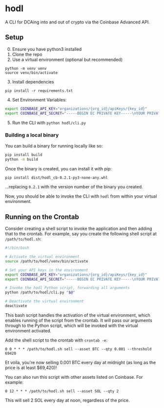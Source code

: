 # hodl
A CLI for DCAing into and out of crypto via the Coinbase Advanced API.

## Setup
0. Ensure you have python3 installed
1. Clone the repo
2. Use a virtual environment (optional but recommended)
```
python -m venv venv
source venv/bin/activate
```

3. Install dependencies
```
pip install -r requirements.txt
```

4. Set Environment Variables:
```bash
export COINBASE_API_KEY="organizations/{org_id}/apiKeys/{key_id}"
export COINBASE_API_SECRET="-----BEGIN EC PRIVATE KEY-----\nYOUR PRIVATE KEY\n-----END EC PRIVATE KEY-----\n"
```

5. Run the CLI with `python hodl/cli.py`

### Building a local binary
You can build a binary for running locally like so:

```bash
pip install build
python -m build
```

Once the binary is created, you can install it with pip:

```bash
pip install dist/hodl_cb-0.2.1-py3-none-any.whl
```

...replacing `0.2.1` with the version number of the binary you created.

Now, you should be able to invoke the CLI with `hodl` from within your virtual environment.

## Running on the Crontab
Consider creating a shell script to invoke the application and then adding that to the crontab.
For example, say you create the following shell script at `/path/to/hodl.sh`:

```bash
#!/bin/bash

# Activate the virtual environment
source /path/to/hodl/venv/bin/activate

# Set your API keys in the environment
export COINBASE_API_KEY="organizations/{org_id}/apiKeys/{key_id}"
export COINBASE_API_SECRET="-----BEGIN EC PRIVATE KEY-----\nYOUR PRIVATE KEY\n-----END EC PRIVATE KEY-----\n"

# Invoke the hodl Python script, forwarding all arguments
python /path/to/hodl/cli.py "$@"

# Deactivate the virtual environment
deactivate
```

This bash script handles the activation of the virtual environment, which enables running of the script from the crontab.
It will pass our arguments through to the Python script, which will be invoked with the virtual environment activated.

Add the shell script to the crontab with `crontab -e`:

```cron
0 0 * * * /path/to/hodl.sh sell --asset BTC --qty 0.001 --threshold 69420
```

Et voila, you're now selling 0.001 BTC every day at midnight (as long as the price is at least $69,420)!

You can also run this script with other assets listed on Coinbase. For example:

```cron
0 12 * * * /path/to/hodl.sh sell --asset SOL --qty 2
```

This will sell 2 SOL every day at noon, regardless of the price.
